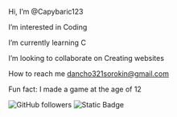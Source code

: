 Hi, I’m @Capybaric123

I’m interested in Coding

I’m currently learning C

I’m looking to collaborate on Creating websites

How to reach me dancho321sorokin@gmail.com

Fun fact: I made a game at the age of 12

![GitHub followers](https://img.shields.io/github/followers/Capybaric123?style=plastic&logo=github)
![Static Badge](https://img.shields.io/badge/Youtube-red?style=plastic&logo=youtube&labelColor=gray)

